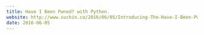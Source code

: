 ```yaml
---
title: Have I Been Pwned? with Python.
website: http://www.suchin.co/2016/06/05/Introducing-The-Have-I-Been-Pwned-Python-API/
date: 2016-06-05
---
```


